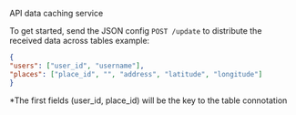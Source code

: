 API data caching service

To get started, send the JSON config `POST /update` to distribute the received data across tables
example:
```json
{
"users": ["user_id", "username"],
"places": ["place_id", "", "address", "latitude", "longitude"]
}
```
*The first fields (user_id, place_id) will be the key to the table connotation